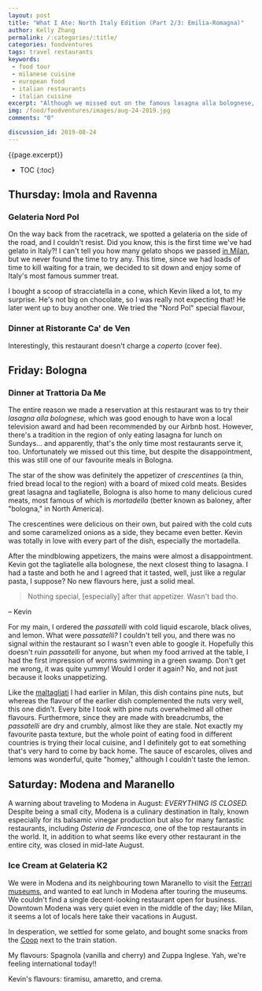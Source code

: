 ```yaml
---
layout: post
title: "What I Ate: North Italy Edition (Part 2/3: Emilia-Romagna)"
author: Kelly Zhang
permalink: /:categories/:title/
categories: foodventures
tags: travel restaurants
keywords:
 - food tour
 - milanese cuisine
 - european food
 - italian restaurants
 - italian cuisine
excerpt: "Although we missed out on the famous lasagna alla bolognese, we managed to have a number of amazing meals and no shortage of gelato!"
img: /food/foodventures/images/aug-24-2019.jpg
comments: "0"

discussion_id: 2019-08-24
---
```


{{page.excerpt}}

* TOC
{:toc}

## Thursday: Imola and Ravenna

### Gelateria Nord Pol

On the way back from the racetrack, we spotted a gelateria on the side of the road, and I couldn't resist. Did you know, this is the first time we've had gelato in Italy?! I can't tell you how many gelato shops we passed [in Milan](/food/foodventures/what-i-ate-north-italy-edition-milan), but we never found the time to try any. This time, since we had loads of time to kill waiting for a train, we decided to sit down and enjoy some of Italy's most famous summer treat.

I bought a scoop of stracciatella in a cone, which Kevin liked a lot, to my surprise. He's not big on chocolate, so I was really not expecting that! He later went up to buy another one. We tried the "Nord Pol" special flavour,

### Dinner at Ristorante Ca' de Ven

Interestingly, this restaurant doesn't charge a *coperto* (cover fee).

## Friday: Bologna

### Dinner at Trattoria Da Me

The entire reason we made a reservation at this restaurant was to try their *lasagna alla bolognese,* which was good enough to have won a local television award and had been recommended by our Airbnb host. However, there's a tradition in the region of only eating lasagna for lunch on Sundays... and apparently, that's the only time most restaurants serve it, too. Unfortunately we missed out this time, but despite the disappointment, this was still one of our favourite meals in Bologna.

The star of the show was definitely the appetizer of *crescentines* (a thin, fried bread local to the region) with a board of mixed cold meats. Besides great lasagna and tagliatelle, Bologna is also home to many delicious cured meats, most famous of which is *mortadella* (better known as baloney, after "bologna," in North America).

The crescentines were delicious on their own, but paired with the cold cuts and some caramelized onions as a side, they became even better. Kevin was totally in love with every part of the dish, especially the mortadella.

After the mindblowing appetizers, the mains were almost a disappointment. Kevin got the tagliatelle alla bolognese, the next closest thing to lasagna. I had a taste and both he and I agreed that it tasted, well, just like a regular pasta, I suppose? No new flavours here, just a solid meal.

> Nothing special, [especially] after that appetizer. Wasn't bad tho.

– Kevin

For my main, I ordered the *passatelli* with cold liquid escarole, black olives, and lemon. What were *passatelli?* I couldn't tell you, and there was no signal within the restaurant so I wasn't even able to google it. Hopefully this doesn't ruin *passatelli* for anyone, but when my food arrived at the table, I had the first impression of worms swimming in a green swamp. Don't get me wrong, it was quite yummy! Would I order it again? No, and not just because it looks unappetizing.

Like the [maltagliati](/food/foodventures/what-i-ate-north-italy-edition-milan/#lunch-at-cantina-della-vetra) I had earlier in Milan, this dish contains pine nuts, but whereas the flavour of the earlier dish complemented the nuts very well, this one didn't. Every bite I took with pine nuts overwhelmed all other flavours. Furthermore, since they are made with breadcrumbs, the *passatelli* are dry and crumbly, almost like they are stale. Not exactly my favourite pasta texture, but the whole point of eating food in different countries is trying their local cuisine, and I definitely got to eat something that's very hard to come by back home. The sauce of escaroles, olives and lemons was wonderful, quite "homey," although I couldn't taste the lemon.

## Saturday: Modena and Maranello

A warning about traveling to Modena in August: *EVERYTHING IS CLOSED.* Despite being a small city, Modena is a culinary destination in Italy, known especially for its balsamic vinegar production but also for many fantastic restaurants, including *Osteria de Francesca,* one of the top restaurants in the world. It, in addition to what seems like every other restaurant in the entire city, was closed in mid-late August.

### Ice Cream at Gelateria K2

We were in Modena and its neighbouring town Maranello to visit the [Ferrari museums](#), and wanted to eat lunch in Modena after touring the museums. We couldn't find a single decent-looking restaurant open for business. Downtown Modena was very quiet even in the middle of the day; like Milan, it seems a lot of locals here take their vacations in August.

In desperation, we settled for some gelato, and bought some snacks from the [Coop](/food/foodventures/italian-junk-food) next to the train station.

My flavours: Spagnola (vanilla and cherry) and Zuppa Inglese. Yah, we're feeling international today!!

Kevin's flavours: tiramisu, amaretto, and crema.
